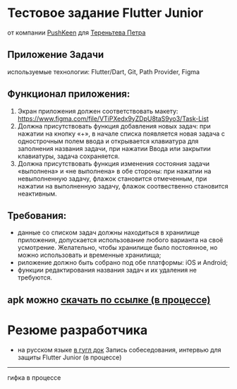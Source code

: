 # Тестовое задание Flutter Junior
от компании [PushKeen](https://pushkeen.ru/) для [Тереньтева Петра](https://career.habr.com/poteryal_trusy)

## Приложение Задачи
используемые технологии: Flutter/Dart, Git, Path Provider, Figma

## Функционал приложения:
1. Экран приложения должен соответствовать макету: https://www.figma.com/file/VTiPXedx9yZDpU8taS9yo3/Task-List
2. Должна присутствовать функция добавления новых задач: при нажатии на кнопку «+», в начале списка появляется новая задача с однострочным полем ввода и открывается клавиатура для заполнения названия задачи, при нажатии Ввода или закрытии клавиатуры, задача сохраняется.
3. Должна присутствовать функция изменения состояния задачи «выполнена» и «не выполнена» в обе стороны: при нажатии на невыполненную задачу, флажок становится отмеченным, при нажатии на выполненную задачу, флажок соотвественно становится неактивным.
## Требования:
- данные со списком задач должны находиться в хранилище приложения, допускается использование любого варианта на своё усмотрение. Желательно, чтобы хранилище было постоянное, но можно использовать и временные хранилища;
- риложение должно быть собрано под обе платформы: iOS и Android;
- функции редактирования названия задач и их удаления не требуются.


## apk можно [скачать по ссылке (в процессе)]()

# Резюме разработчика
- на русском языке [в гугл док](https://docs.google.com/document/d/1CCfJFvgmqnxjfiOAsmCUO2wQwqHyatsAuDBLwni1FnI/edit)
Запись собеседования, интервью для защиты Flutter Junior (в процессе)

---
гифка в процессе
